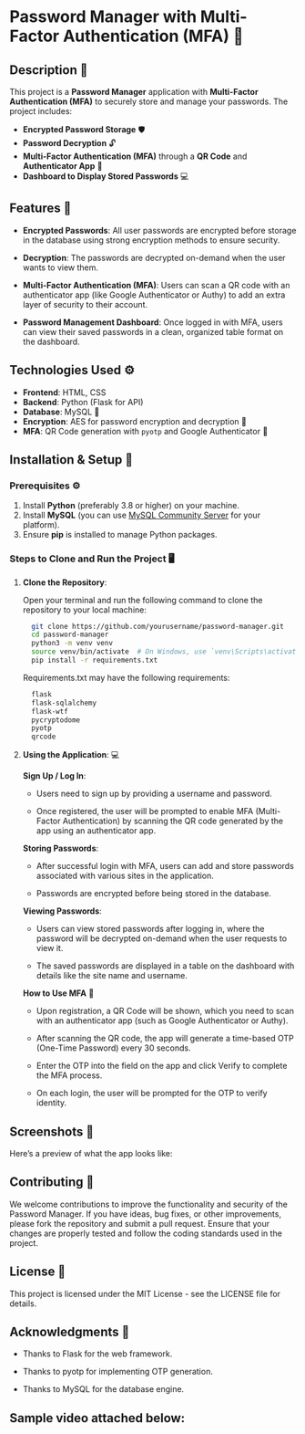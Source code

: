 # Password Manager with Multi-Factor Authentication (MFA) 🔐

## Description 📜

This project is a **Password Manager** application with **Multi-Factor Authentication (MFA)** to securely store and manage your passwords. The project includes:

- **Encrypted Password Storage** 🛡️
- **Password Decryption** 🔓
- **Multi-Factor Authentication (MFA)** through a **QR Code** and **Authenticator App** 📱
- **Dashboard to Display Stored Passwords** 💻

## Features 🌟

- **Encrypted Passwords**: All user passwords are encrypted before storage in the database using strong encryption methods to ensure security.
  
- **Decryption**: The passwords are decrypted on-demand when the user wants to view them.

- **Multi-Factor Authentication (MFA)**: Users can scan a QR code with an authenticator app (like Google Authenticator or Authy) to add an extra layer of security to their account.

- **Password Management Dashboard**: Once logged in with MFA, users can view their saved passwords in a clean, organized table format on the dashboard.

## Technologies Used ⚙️

- **Frontend**: HTML, CSS
- **Backend**: Python (Flask for API)
- **Database**: MySQL 💾
- **Encryption**: AES for password encryption and decryption 🔐
- **MFA**: QR Code generation with `pyotp` and Google Authenticator 📲

## Installation & Setup 🚀

### Prerequisites ⚙️

1. Install **Python** (preferably 3.8 or higher) on your machine.
2. Install **MySQL** (you can use [MySQL Community Server](https://dev.mysql.com/downloads/installer/) for your platform).
3. Ensure **pip** is installed to manage Python packages.

### Steps to Clone and Run the Project 🖥️

1. **Clone the Repository**:

   Open your terminal and run the following command to clone the repository to your local machine:

   ```bash
     git clone https://github.com/yourusername/password-manager.git
     cd password-manager
     python3 -m venv venv
     source venv/bin/activate  # On Windows, use `venv\Scripts\activate`
     pip install -r requirements.txt
    ```

    Requirements.txt may have the following requirements:

    ```bash
      flask
      flask-sqlalchemy
      flask-wtf
      pycryptodome
      pyotp
      qrcode
    ```
  
2. **Using the Application**: 💻
   
    **Sign Up / Log In**:
    
    - Users need to sign up by providing a username and password.
    
    - Once registered, the user will be prompted to enable MFA (Multi-Factor Authentication) by scanning the QR code generated by the app using an authenticator app.
  
    **Storing Passwords**:

    - After successful login with MFA, users can add and store passwords associated with various sites in the application.
    
    - Passwords are encrypted before being stored in the database.
  
    **Viewing Passwords**:
  
    - Users can view stored passwords after logging in, where the password will be decrypted on-demand when the user requests to view it.
    
    - The saved passwords are displayed in a table on the dashboard with details like the site name and username.
  
    **How to Use MFA** 🔑
    
    - Upon registration, a QR Code will be shown, which you need to scan with an authenticator app (such as Google Authenticator or Authy).
   
    - After scanning the QR code, the app will generate a time-based OTP (One-Time Password) every 30 seconds.
      
    - Enter the OTP into the field on the app and click Verify to complete the MFA process.
    
    - On each login, the user will be prompted for the OTP to verify identity.

  ## Screenshots 📸

  Here’s a preview of what the app looks like:

  ## Contributing 🤝

  We welcome contributions to improve the functionality and security of the Password Manager. If you have ideas, bug fixes, or other improvements, please fork the repository and submit a pull request. Ensure that your changes are properly tested and follow the coding standards used in the project.

  ## License 📜

  This project is licensed under the MIT License - see the LICENSE file for details.

  ## Acknowledgments 🙏

  - Thanks to Flask for the web framework.

  - Thanks to pyotp for implementing OTP generation.
  
  - Thanks to MySQL for the database engine.

  ## Sample video attached below: 
